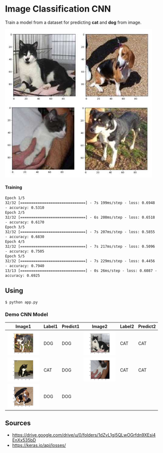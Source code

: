 # Image Classification CNN

Train a model from a dataset for predicting **cat** and **dog** from image.

![Image Classification CNN cat and dog](demo.jpg)

#### Training

```
Epoch 1/5
32/32 [==============================] - 7s 199ms/step - loss: 0.6948 - accuracy: 0.5310
Epoch 2/5
32/32 [==============================] - 6s 200ms/step - loss: 0.6518 - accuracy: 0.6170
Epoch 3/5
32/32 [==============================] - 7s 207ms/step - loss: 0.5855 - accuracy: 0.6830
Epoch 4/5
32/32 [==============================] - 7s 217ms/step - loss: 0.5096 - accuracy: 0.7505
Epoch 5/5
32/32 [==============================] - 7s 229ms/step - loss: 0.4456 - accuracy: 0.7940
13/13 [==============================] - 0s 26ms/step - loss: 0.6087 - accuracy: 0.6925
```

## Using

```
$ python app.py
```

### Demo CNN Model

| Image1 | Label1 | Predict1 | Image2 | Label2 | Predict2 |
| --------------------- | ------------ | ------------ | --------------------- | ------------ | ------------ |
| ![](demo/figure1.png) |  DOG | DOG | ![](demo/figure2.png) | CAT | CAT |
| ![](demo/figure3.png) | CAT | DOG | ![](demo/figure4.png) | CAT | CAT |
| ![](demo/figure5.png) | DOG | DOG | | | |

## Sources

- https://drive.google.com/drive/u/0/folders/1dZvL1gi5QLwOGrfdn9XEsi4EnXx535bD
- https://keras.io/api/losses/
